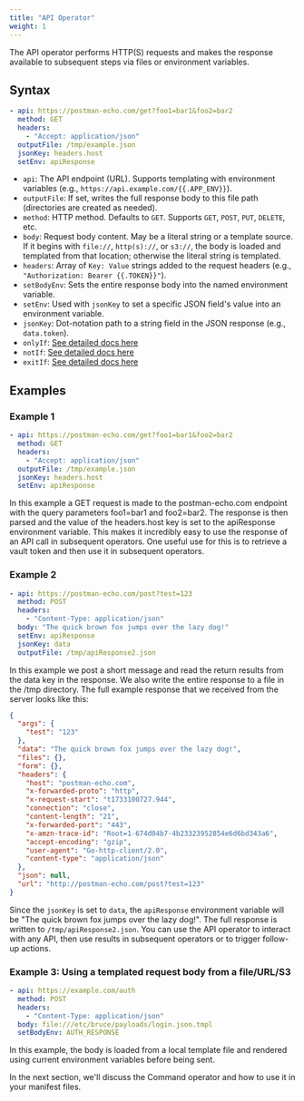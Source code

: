 ```yaml
---
title: "API Operator"
weight: 1
---
```

The API operator performs HTTP(S) requests and makes the response available to subsequent steps via files or environment variables.

## Syntax

```yaml
- api: https://postman-echo.com/get?foo1=bar1&foo2=bar2
  method: GET
  headers:
    - "Accept: application/json"
  outputFile: /tmp/example.json
  jsonKey: headers.host
  setEnv: apiResponse
```
* `api`: The API endpoint (URL). Supports templating with environment variables (e.g., `https://api.example.com/{{.APP_ENV}}`).
* `outputFile`: If set, writes the full response body to this file path (directories are created as needed).
* `method`: HTTP method. Defaults to `GET`. Supports `GET`, `POST`, `PUT`, `DELETE`, etc.
* `body`: Request body content. May be a literal string or a template source. If it begins with `file://`, `http(s)://`, or `s3://`, the body is loaded and templated from that location; otherwise the literal string is templated.
* `headers`: Array of `Key: Value` strings added to the request headers (e.g., `"Authorization: Bearer {{.TOKEN}}"`).
* `setBodyEnv`: Sets the entire response body into the named environment variable.
* `setEnv`: Used with `jsonKey` to set a specific JSON field's value into an environment variable.
* `jsonKey`: Dot-notation path to a string field in the JSON response (e.g., `data.token`).
* `onlyIf`: [See detailed docs here](/operators/sub-commands)
* `notIf`: [See detailed docs here](/operators/sub-commands)
* `exitIf`: [See detailed docs here](/operators/sub-commands)

## Examples
### Example 1

```yaml
- api: https://postman-echo.com/get?foo1=bar1&foo2=bar2
  method: GET
  headers:
    - "Accept: application/json"
  outputFile: /tmp/example.json
  jsonKey: headers.host
  setEnv: apiResponse
```
In this example a GET request is made to the postman-echo.com endpoint with the query parameters foo1=bar1 and foo2=bar2. The response is then parsed and the value of the headers.host key is set to the apiResponse environment variable. This makes it incredibly easy to use the response of an API call in subsequent operators.  One useful use for this is to retrieve a vault token and then use it in subsequent operators.

### Example 2

```yaml
- api: https://postman-echo.com/post?test=123
  method: POST
  headers:
    - "Content-Type: application/json"
  body: "The quick brown fox jumps over the lazy dog!"
  setEnv: apiResponse
  jsonKey: data
  outputFile: /tmp/apiResponse2.json
```
In this example we post a short message and read the return results from the data key in the response.  We also write the entire response to a file in the /tmp directory.  The full example response that we received from the server looks like this:
```json
{
  "args": {
    "test": "123"
  },
  "data": "The quick brown fox jumps over the lazy dog!",
  "files": {},
  "form": {},
  "headers": {
    "host": "postman-echo.com",
    "x-forwarded-proto": "http",
    "x-request-start": "t1733100727.944",
    "connection": "close",
    "content-length": "21",
    "x-forwarded-port": "443",
    "x-amzn-trace-id": "Root=1-674d04b7-4b23323952854e6d6bd343a6",
    "accept-encoding": "gzip",
    "user-agent": "Go-http-client/2.0",
    "content-type": "application/json"
  },
  "json": null,
  "url": "http://postman-echo.com/post?test=123"
}
```
Since the `jsonKey` is set to `data`, the `apiResponse` environment variable will be "The quick brown fox jumps over the lazy dog!". The full response is written to `/tmp/apiResponse2.json`. You can use the API operator to interact with any API, then use results in subsequent operators or to trigger follow-up actions.

### Example 3: Using a templated request body from a file/URL/S3

```yaml
- api: https://example.com/auth
  method: POST
  headers:
    - "Content-Type: application/json"
  body: file:///etc/bruce/payloads/login.json.tmpl
  setBodyEnv: AUTH_RESPONSE
```
In this example, the body is loaded from a local template file and rendered using current environment variables before being sent.

In the next section, we'll discuss the Command operator and how to use it in your manifest files.